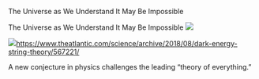 The Universe as We Understand It May Be Impossible

The Universe as We Understand It May Be Impossible
![](../_resources/6755d8b96abc8b891d0a461729cbb793.png)

![](../_resources/5997d8e2907187cc67f17646adde14a4.png)https://www.theatlantic.com/science/archive/2018/08/dark-energy-string-theory/567221/

A new conjecture in physics challenges the leading “theory of everything.”